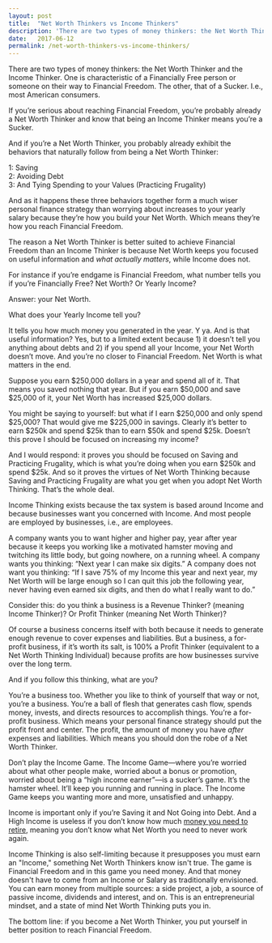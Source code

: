 ```yaml
---
layout: post
title:  "Net Worth Thinkers vs Income Thinkers"
description: 'There are two types of money thinkers: the Net Worth Thinker and the Income Thinker. One is characteristic of a Financially Free person or someone on their way to Financial Freedom. The other, that of a Sucker. I.e., most American consumers.'
date:   2017-06-12
permalink: /net-worth-thinkers-vs-income-thinkers/
---
```


There are two types of money thinkers: the Net Worth Thinker and the Income Thinker. One is characteristic of a Financially Free person or someone on their way to Financial Freedom. The other, that of a Sucker. I.e., most American consumers.

If you’re serious about reaching Financial Freedom, you’re probably already a Net Worth Thinker and know that being an Income Thinker means you’re a Sucker. 

And if you’re a Net Worth Thinker, you probably already exhibit the behaviors that naturally follow from being a Net Worth Thinker:

1: Saving <br>
2: Avoiding Debt <br>
3: And Tying Spending to your Values (Practicing Frugality)

And as it happens these three behaviors together form a much wiser personal finance strategy than worrying about increases to your yearly salary because they’re how you build your Net Worth. Which means they’re how you reach Financial Freedom.

The reason a Net Worth Thinker is better suited to achieve Financial Freedom than an Income Thinker is because Net Worth keeps you focused on useful information and *what actually matters*, while Income does not.

For instance if you’re endgame is Financial Freedom, what number tells you if you’re Financially Free? Net Worth? Or Yearly Income?

Answer: your Net Worth.

What does your Yearly Income tell you?

It tells you how much money you generated in the year. Y ya. And is that useful information? Yes, but to a limited extent because 1) it doesn’t tell you anything about debts and 2) if you spend all your Income, your Net Worth doesn’t move. And you’re no closer to Financial Freedom. Net Worth is what matters in the end.

Suppose you earn $250,000 dollars in a year and spend all of it. That means you saved nothing that year. But if you earn $50,000 and save $25,000 of it, your Net Worth has increased $25,000 dollars.

You might be saying to yourself: but what if I earn $250,000 and only spend $25,000? That would give me $225,000 in savings. Clearly it’s better to earn $250k and spend $25k than to earn $50k and spend $25k. Doesn’t this prove I should be focused on increasing my income?

And I would respond: it proves you should be focused on Saving and Practicing Frugality, which is what you’re doing when you earn $250k and spend $25k. And so it proves the virtues of Net Worth Thinking because Saving and Practicing Frugality are what you get when you adopt Net Worth Thinking. That’s the whole deal.

Income Thinking exists because the tax system is based around Income and because businesses want you concerned with Income. And most people are employed by businesses, i.e., are employees.

A company wants you to want higher and higher pay, year after year because it keeps you working like a motivated hamster moving and twitching its little body, but going nowhere, on a running wheel. A company wants you thinking: “Next year I can make six digits.” A company does not want you thinking: “If I save 75% of my Income this year and next year, my Net Worth will be large enough so I can quit this job the following year, never having even earned six digits, and then do what I really want to do.”

Consider this: do you think a business is a Revenue Thinker? (meaning Income Thinker)? Or Profit Thinker (meaning Net Worth Thinker)?

Of course a business concerns itself with both because it needs to generate enough revenue to cover expenses and liabilities. But a business, a for-profit business, if it’s worth its salt, is 100% a Profit Thinker (equivalent to a Net Worth Thinking Individual) because profits are how businesses survive over the long term.

And if you follow this thinking, what are you?

You’re a business too. Whether you like to think of yourself that way or not, you’re a business. You’re a ball of flesh that generates cash flow, spends money, invests, and directs resources to accomplish things. You’re a for-profit business. Which means your personal finance strategy should put the profit front and center. The profit, the amount of money you have *after* expenses and liabilities. Which means you should don the robe of a Net Worth Thinker.

Don’t play the Income Game. The Income Game—where you’re worried about what other people make, worried about a bonus or promotion, worried about being a “high income earner”—is a sucker’s game. It’s the hamster wheel. It’ll keep you running and running in place. The Income Game keeps you wanting more and more, unsatisfied and unhappy.

Income is important only if you’re Saving it and Not Going into Debt. And a High Income is useless if you don’t know how much [money you need to retire](https://www.gilbertindex.com/25-times-rule-of-thumb/), meaning you don’t know what Net Worth you need to never work again.
 
Income Thinking is also self-limiting because it presupposes you must earn an "Income," something Net Worth Thinkers know isn't true. The game is Financial Freedom and in this game you need money. And that money doesn't have to come from an Income or Salary as traditionally envisioned. You can earn money from multiple sources: a side project, a job, a source of passive income, dividends and interest, and on. This is an entrepreneurial mindset, and a state of mind Net Worth Thinking puts you in. 

The bottom line: if you become a Net Worth Thinker, you put yourself in better position to reach Financial Freedom.
 
